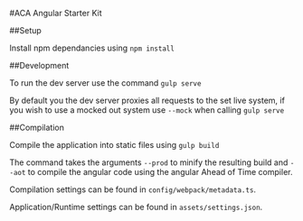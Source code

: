 #ACA Angular Starter Kit

##Setup

Install npm dependancies using `npm install`

##Development

To run the dev server use the command `gulp serve`

By default you the dev server proxies all requests to the set live system, if you wish to use a mocked out system use `--mock` when calling `gulp serve`

##Compilation

Compile the application into static files using `gulp build`

The command takes the arguments `--prod` to minify the resulting build and `--aot` to compile the angular code using the angular Ahead of Time compiler.

Compilation settings can be found in `config/webpack/metadata.ts`.

Application/Runtime settings can be found in `assets/settings.json`.

